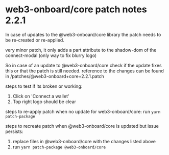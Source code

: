 # web3-onboard/core patch notes 2.2.1

In case of updates to the @web3-onboard/core library the patch needs to be re-created or re-applied.

very minor patch, it only adds a part attribute to the shadow-dom of the connect-modal
(only way to fix blurry logo)

So in case of an update to @web3-onboard/core check if the update fixes this or that the patch is still needed.
reference to the changes can be found in /patches/@web3-onboard+core+2.2.1.patch 

steps to test if its broken or working:
1. Click on 'Connect a wallet'
2. Top right logo should be clear

steps to re-apply patch when no update for web3-onboard/core:
run `yarn patch-package`

steps to recreate patch when @web3-onboard/core is updated but issue persists:
1. replace files in @web3-onboard/core with the changes listed above
2. run `yarn patch-package @web3-onboard/core`